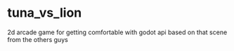 # tuna_vs_lion
2d arcade game for getting comfortable with godot api based on that scene from the others guys
